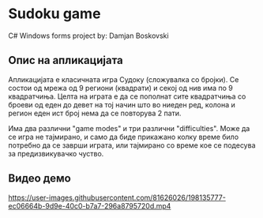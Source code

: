 # Sudoku game
C# Windows forms project by: Damjan Boskovski

## Опис на апликацијата
Апликацијата е класичната игра Судоку (сложувалка со бројки). Се состои од мрежа од 9 региони (квадрати) и секој од нив има по 9 квадратчиња. Целта на играта е да се пополнат сите квадратчиња со броеви од еден до девет на тој начин што во ниеден ред, колона и регион еден ист број нема да се повторува 2 пати. 

Има два различни "game modes" и три различни "difficulties". Може да се игра не тајмирано, и само да биде прикажано колку време било потребно да се заврши играта, или тајмирано со време кое се подесува за предизвикувачко чуство.

## Видео демо

https://user-images.githubusercontent.com/81626026/198135777-ec06664b-9d9e-40c0-b7a7-296a8795720d.mp4
